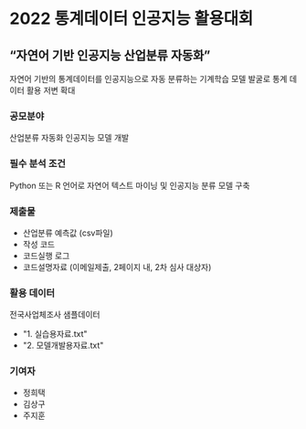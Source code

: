 # <b>2022 통계데이터 인공지능 활용대회</b>

## <b>“자연어 기반 인공지능 산업분류 자동화”</b>

자연어 기반의 통계데이터를 인공지능으로 자동 분류하는 기계학습 모델 발굴로 통계 데이터 활용 저변 확대

### <b>공모분야</b>
산업분류 자동화 인공지능 모델 개발

### <b>필수 분석 조건</b>
Python 또는 R 언어로 자연어 텍스트 마이닝 및 인공지능 분류 모델 구축

### <b>제출물</b>
- 산업분류 예측값 (csv파일)
- 작성 코드
- 코드실행 로그
- 코드설명자료 (이메일제출, 2페이지 내, 2차 심사 대상자)

### <b>활용 데이터</b>
전국사업체조사 샘플데이터
- "1. 실습용자료.txt"
- "2. 모델개발용자료.txt"

### <b>기여자</b>
- 정희택
- 김상구
- 주지훈

<b></b>